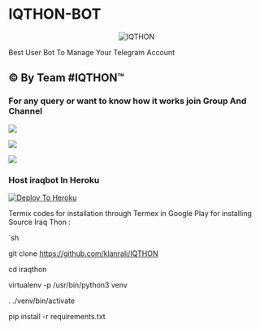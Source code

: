 # IQTHON-BOT

<p align="center">

<img src="https://telegra.ph/file/1fabd12aaedc567b1690c.jpg" alt="IQTHON">

Best User Bot To Manage Your Telegram Account 
## © By Team #IQTHON™

### For any query or want to know how it works join Group And Channel 

<a href="https://t.me/IQTHON"><img src="https://img.shields.io/badge/Join-Telegram%20Channel-red.svg?logo=Telegram"></a>

<a href="https://t.me/aliklanr"><img src="https://img.shields.io/badge/Join-Telegram%20Group-blue.svg?logo=telegram"></a>

<a href="https://youtu.be/HKLtmbiFi_Q"><img src="https://img.shields.io/badge/How%20To-Deploy-red.svg?logo=Youtube"></a>

### Host iraqbot In Heroku

 

[![Deploy To Heroku](https://www.herokucdn.com/deploy/button.svg)](https://heroku.com/deploy?template=https://github.com/klanrali/IQTHON )

Termix codes for installation through Termex in Google Play for installing Source Iraq Thon :

`sh

git clone https://github.com/klanrali/IQTHON

cd iraqthon

virtualenv -p /usr/bin/python3 venv

. ./venv/bin/activate

pip install -r requirements.txt
